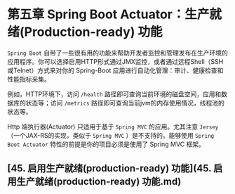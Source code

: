 # 第五章 Spring Boot Actuator：生产就绪(Production-ready) 功能

`Spring Boot` 自带了一些很有用的功能来帮助开发者监控和管理发布在生产环境的应用程序。你可以选择启用HTTP形式通过JMX监控，或者通过远程Shell（SSH或Telnet）方式来对你的 Spring-Boot 应用进行自动化管理：审计、健康检查和性能指标采集。

例如，HTTP环境下，访问 `/health` 路径即可查询当前环境的磁盘空间，应用和数据库的状态等；访问 `/metrics` 路径即可查询当前jvm的内存使用情况，线程池的状态等。

Http 端执行器(Actuator) 只适用于基于 `Spring MVC` 的应用。尤其注意 `Jersey `（一个JAX-RS的实现，类似于 `Spring MVC` ）是不支持的。能够使用 `Spring Boot Actuator` 特性的前提是你的项目必须是使用了 Spring MVC 框架。

## [45\. 启用生产就绪(production-ready) 功能](45. 启用生产就绪(production-ready) 功能.md)





